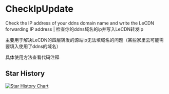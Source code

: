 # CheckIpUpdate
Check the IP address of your ddns domain name and write the LeCDN forwarding IP address | 检查你的ddns域名的ip并写入LeCDN转发ip

主要用于解决LeCDN的四层转发的源站ip无法填域名的问题（某些家里云可能需要填入使用了ddns的域名）

具体使用方法查看代码注释

## Star History

[![Star History Chart](https://api.star-history.com/svg?repos=haha44444/CheckIpUpdate&type=Date)](https://star-history.com/#haha44444/CheckIpUpdate)
